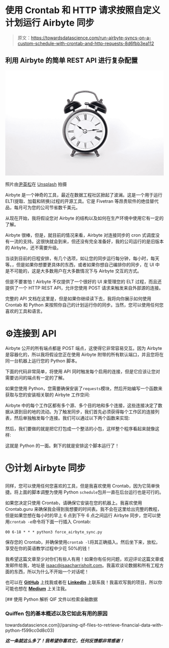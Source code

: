 # 使用 Crontab 和 HTTP 请求按照自定义计划运行 Airbyte 同步

> 原文：<https://towardsdatascience.com/run-airbyte-syncs-on-a-custom-schedule-with-crontab-and-http-requests-8d6fbb3ea112>

## 利用 Airbyte 的简单 REST API 进行复杂配置

![](img/fa9f2b6ce8f56215a4cc99b8cdf2a533.png)

照片由[尹英松](https://unsplash.com/@insungyoon?utm_source=medium&utm_medium=referral)在 [Unsplash](https://unsplash.com?utm_source=medium&utm_medium=referral) 拍摄

Airbyte 是一个神奇的工具，最近在数据工程社区掀起了波澜。这是一个用于运行 ELT(提取、加载和转换)过程的开源工具。它是 Fivetran 等昂贵软件的绝佳替代品，每月可为您的公司节省数千美元。

从现在开始，我将假设您对 Airbyte 的结构以及如何在生产环境中使用它有一定的了解。

Airbyte 很棒，但是，就目前的情况来看，Airbyte 对连接同步的 cron 式调度没有一流的支持。这很快就会到来，但还没有完全准备好，我的公司运行的是旧版本的 Airbyte，还不需要升级。

当谈到目前的日程安排，有几个选项，如让您的同步运行每分钟，每小时，每天等。，但是如果你想要更具体的东西，或者如果你想自己编排你的同步，在 UI 中是不可能的，这是大多数用户在大多数情况下与 Airbyte 交互的方式。

但是不要害怕！Airbyte 不仅提供了一个很好的 UI 来管理您的 ELT 过程，而且还提供了一个 HTTP REST API，允许您使用 POST 请求来触发来自外部源的连接。

完整的 API 文档在这里是，但是如果你继续读下去，我将向你展示如何使用 Crontab 和 Python 来按照你自己的计划运行你的同步。当然，您可以使用任何您喜欢的工具和语言。

# ⚙️连接到 API

Airbyte 公开的所有端点都是 POST 端点，这使得它非常容易交互。因为 Airbyte 是容器化的，所以我将假设您正在使用 Airbyte 附带的所有默认端口，并且您将在同一台机器上运行您的 Python 脚本。

下面的代码非常简单，将使用 API 同时触发每个启用的连接，但是它应该让您对需要访问的端点有一定的了解。

如果您使用 Python，您需要确保安装了`requests`模块，然后开始编写一个函数来获取与您的安装相关联的 Airbyte 工作空间:

Airbyte 中的每个工作区都有多个源、多个目的地和多个连接，这些连接决定了数据从源到目的地的流动。为了触发同步，我们首先必须获得每个工作区的连接列表，然后单独触发每个连接。我们可以通过以下两个函数来实现:

然后，我们要做的就是把它打包成一个整洁的小包，这样整个程序看起来就像这样:

这就是 Python 的一面。剩下的就是安排这个脚本运行了！

# 🕒计划 Airbyte 同步

同样，您可以使用任何您喜欢的工具，但是我喜欢使用 Crontab，因为它简单快捷。将上面的脚本调整为使用 Python `schedule`包并一直在后台运行也是可行的。

如果您决定只使用 Crontab，请确保它安装在您的机器上。我喜欢使用 Crontab.guru 来确保我会得到我想要的时间表。我不会在这里给出完整的教程，但是如果您想在每小时的早上 6 点到下午 6 点之间运行 Airbyte 同步，您可以使用`crontab -e`命令将下面一行插入 Crontab:

`00 6-18 * * * python3 force_airbyte_sync.py`

保存您的 Crontab，并确保使用`crontab -l`将其正确插入。然后坐下来，放松，享受在你的英语教学过程中少花 50%的钱！

我希望这篇文章至少对你们有些人有用！如果你有任何问题，欢迎评论这篇文章或发邮件给我，地址是 isaac@isaacharrisholt.com。我喜欢谈论数据和所有工程方面的东西，所以为什么不开始一个对话呢！

也可以在 [**GitHub**](https://github.com/isaacharrisholt/) 上找我或者在 [**LinkedIn**](https://www.linkedin.com/in/isaac-harris-holt/) 上联系我！我喜欢写我的项目，所以你可能也想在 [**Medium**](https://isaacharrisholt.medium.com/) 上关注我。

[](/parsing-qif-files-to-retrieve-financial-data-with-python-f599cc0d8c03) [## 使用 Python 解析 QIF 文件以检索金融数据

### Quiffen 包的基本概述以及它如此有用的原因

towardsdatascience.com](/parsing-qif-files-to-retrieve-financial-data-with-python-f599cc0d8c03) 

***这一条就这么多了！我希望你喜欢它，任何反馈都非常感谢！***